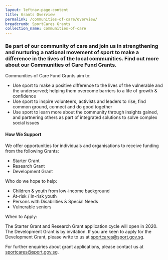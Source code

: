 ```yaml
---
layout:	leftnav-page-content
title: Grants Overview
permalink: /communities-of-care/overview/
breadcrumb: SportCares Grants
collection_name: communities-of-care
---
```


### Be part of our community of care and join us in strengthening and nurturing a national movement of sport to make a difference in the lives of the local communities. Find out more about our Communities of Care Fund Grants. 

Communities of Care Fund Grants aim to:
- Use sport to make a positive difference to the lives of the vulnerable and the underserved; helping them overcome barriers to a life of growth & confidence
- Use sport to inspire volunteers, activists and leaders to rise, find common ground, connect and do good together
- Use sport to learn more about the community through insights gained, and partnering others as part of integrated solutions to solve complex social issues

#### How We Support
We offer opportunities for individuals and organisations to receive funding from the following Grants:
- Starter Grant
- Research Grant
- Development Grant 

Who do we hope to help:
- Children & youth from low-income background
- At-risk / In-risk youth
- Persons with Disabilities & Special Needs
- Vulnerable seniors

When to Apply:

The Starter Grant and Research Grant application cycle will open in 2020. The Development Grant is by invitation. If you are keen to apply for the Development Grant, please write to us at sportcares@sport.gov.sg.

For further enquiries about grant applications, please contact us at sportcares@sport.gov.sg.

